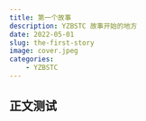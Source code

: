 ```yaml
---
title: 第一个故事
description: YZBSTC 故事开始的地方
date: 2022-05-01
slug: the-first-story
image: cover.jpeg
categories:
    - YZBSTC
---
```


## 正文测试
